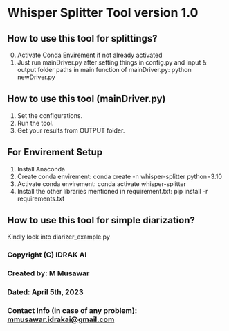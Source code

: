 # Whisper Splitter Tool version 1.0

## How to use this tool for splittings?
0. Activate Conda Envirement if not already activated
1. Just run mainDriver.py after setting things in config.py and input & output folder paths in main function of mainDriver.py:
python newDriver.py

## How to use this tool (mainDriver.py) 
1. Set the configurations.
3. Run the tool. 
4. Get your results from OUTPUT folder.

## For Envirement Setup
1. Install Anaconda
2. Create conda envirement:
conda create -n whisper-splitter python=3.10
3. Activate conda envirement:
conda activate whisper-splitter
4. Install the other libraries mentioned in requirement.txt:
pip install -r requirements.txt

## How to use this tool for simple diarization? 
Kindly look into diarizer_example.py

### Copyright (C) IDRAK AI
### Created by: M Musawar
### Dated: April 5th, 2023
### Contact Info (in case of any problem): mmusawar.idrakai@gmail.com
